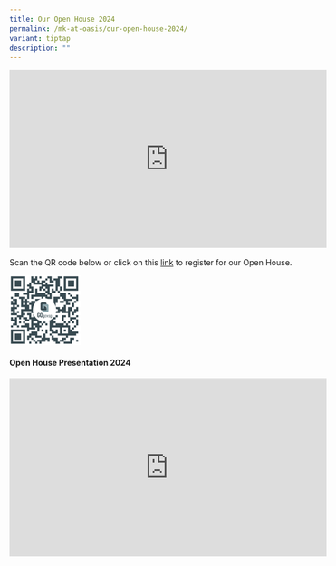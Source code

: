 ```yaml
---
title: Our Open House 2024
permalink: /mk-at-oasis/our-open-house-2024/
variant: tiptap
description: ""
---
```

<div class="iframe-wrapper">
<iframe height="315" width="560" allowfullscreen="true" frameborder="0" src="https://www.youtube.com/embed/3okIM2dv5uw?si=BiWPrs_l9mlh-Der"></iframe>
</div>
<p>Scan the QR code below or click on this <a href="https://go.gov.sg/mkoh2024" rel="noopener noreferrer nofollow" target="_blank">link</a> to register for our Open House.</p>
<div class="isomer-image-wrapper">
<img style="width: 25%;" height="auto" width="100%" alt="" src="/images/Mkoasis/qrcode.png">
</div>
<h4>Open House Presentation 2024</h4>
<div class="iframe-wrapper">
<iframe height="315" width="560" allowfullscreen="true" frameborder="0" src="https://www.youtube.com/embed/LDZFDIT0OxQ?si=GF3rKpPBSGm7LFV7&amp;start=1"></iframe>
</div>
<p></p>